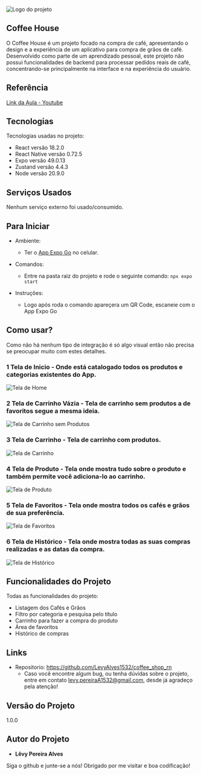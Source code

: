 ![Logo do projeto](https://github.com/LevyAlves1532/coffee_shop_rn/blob/master/assets/icon.png)

## Coffee House
O Coffee House é um projeto focado na compra de café, apresentando o design e a experiência de um aplicativo para compra de grãos de café. Desenvolvido como parte de um aprendizado pessoal, este projeto não possui funcionalidades de backend para processar pedidos reais de café, concentrando-se principalmente na interface e na experiência do usuário.

## Referência
[Link da Aula - Youtube](https://www.youtube.com/watch?v=W1Co2M-gsQE)

## Tecnologias

Tecnologias usadas no projeto:

  * React versão 18.2.0
  * React Native versão 0.72.5
  * Expo versão 49.0.13
  * Zustand versão 4.4.3
  * Node versão 20.9.0

## Serviços Usados

Nenhum serviço externo foi usado/consumido.

## Para Iniciar

  * Ambiente:
    - Ter o [App Expo Go](https://play.google.com/store/apps/details?id=host.exp.exponent&hl=pt&gl=US) no celular.
  
  * Comandos:
    - Entre na pasta raiz do projeto e rode o seguinte comando: `npx expo start`

  * Instruções:
    - Logo após roda o comando apareçera um QR Code, escaneie com o App Expo Go

## Como usar?

Como não há nenhum tipo de integração é só algo visual então não precisa se preocupar muito com estes detalhes.

### 1 Tela de Inicio - Onde está catalogado todos os produtos e categorias existentes do App.

![Tela de Home](https://github.com/LevyAlves1532/coffee_shop_rn/blob/master/assets/readme/home.jpeg)

### 2 Tela de Carrinho Vázia - Tela de carrinho sem produtos a de favoritos segue a mesma ideia.

![Tela de Carrinho sem Produtos](https://github.com/LevyAlves1532/coffee_shop_rn/blob/master/assets/readme/cart_none.jpeg)

### 3 Tela de Carrinho - Tela de carrinho com produtos.

![Tela de Carrinho](https://github.com/LevyAlves1532/coffee_shop_rn/blob/master/assets/readme/cart.jpeg)

### 4 Tela de Produto - Tela onde mostra tudo sobre o produto e também permite você adiciona-lo ao carrinho.

![Tela de Produto](https://github.com/LevyAlves1532/coffee_shop_rn/blob/master/assets/readme/product.jpeg)

### 5 Tela de Favoritos - Tela onde mostra todos os cafés e grãos de sua preferência.

![Tela de Favoritos](https://github.com/LevyAlves1532/coffee_shop_rn/blob/master/assets/readme/favourites.jpeg)

### 6 Tela de Histórico - Tela onde mostra todas as suas compras realizadas e as datas da compra.

![Tela de Histórico](https://github.com/LevyAlves1532/coffee_shop_rn/blob/master/assets/readme/order_history.jpeg)

## Funcionalidades do Projeto

Todas as funcionalidades do projeto:
  - Listagem dos Cafés e Grãos
  - Filtro por categoria e pesquisa pelo título
  - Carrinho para fazer a compra do produto
  - Área de favoritos
  - Histórico de compras

## Links

  * Repositorio: https://github.com/LevyAlves1532/coffee_shop_rn
    - Caso você encontre algum bug, ou tenha dúvidas sobre o projeto, entre em contato levy.pereiraA1532@gmail.com, desde já agradeço pela atenção!

  ## Versão do Projeto

  1.0.0

  ## Autor do Projeto

  * **Lêvy Pereira Alves**

  Siga o github e junte-se a nós!
  Obrigado por me visitar e boa codificação!
